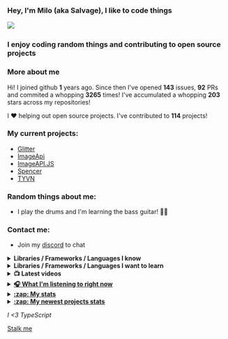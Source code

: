 ### Hey, I'm Milo (aka Salvage), I like to code things 

![](https://komarev.com/ghpvc/?username=Milo123459)

### I enjoy coding random things and contributing to open source projects

### More about me

Hi! I joined github **1** years ago. Since then I've opened **143** issues, **92** PRs and commited a whopping **3265** times! I've accumulated a whopping **203** stars across my repositories!

I ♥ helping out open source projects. I've contributed to **114** projects!

### My current projects:
* [Glitter](https://github.com/Milo123459/Glitter)
* [ImageApi](https://imageapi.fionn.live)
* [ImageAPI.JS](https://npmjs.com/package/imageapi.js)
* [Spencer](https://github.com/Milo123459/Spencer)
* [TYVN](https://npmjs.com/package/tyvn)

### Random things about me:
* I play the drums and I'm learning the bass guitar! 🥁🎸

### Contact me:
* Join my [discord](https://discord.gg/3ucGCpa) to chat

<details>
<summary><b>Libraries / Frameworks / Languages I know</b></summary>

* ExpressJS
* NodeJS
* VueJS
* React
* Docker
* MongoDB
* Rust

</details>

<details>
<summary><b>Libraries / Frameworks / Languages I want to learn</b></summary>

* Gatsby
* Koa

</details>

<details>
<summary><b>📺 Latest videos</b></summary>

<!-- YOUTUBE:START -->
- [How to make a Discord.JS bot with JS! | Say and DM command](https://www.youtube.com/watch?v=9KtsVZljKas)
- [How to make a Discord.JS bot with JS! | Advanced math command](https://www.youtube.com/watch?v=EtuY3hbsCDY)
- [How to make a Discord.JS bot with JS! | Dynamic help command](https://www.youtube.com/watch?v=_mJqz504X5g)
- [How to make a Discord.JS bot with JS! | Kick & ban](https://www.youtube.com/watch?v=2ULGXYrJCLY)
- [How to make a Discord.JS bot with JS! | Alias & cooldowns system](https://www.youtube.com/watch?v=gv2s5iAM0nA)
<!-- YOUTUBE:END -->

</details>
<details>
  <summary> <u><b> 🎧 What I'm listening to right now </u></b> </summary>
  
  [![spotify-github-profile](https://spotify-github-profile.vercel.app/api/view?uid=ag4njzejamkgxd0nxc5br6s8n&cover_image=true&theme=novatorem)](https://spotify-github-profile.vercel.app/api/view?uid=ag4njzejamkgxd0nxc5br6s8n&redirect=true)
  
</details>
<details>
<summary><u><b>:zap: My stats</b></u></summary>
<a href="https://github.com/anuraghazra/github-readme-stats">
  <img align="center" src="https://github-readme-stats.vercel.app/api?username=Milo123459&show_icons=true&include_all_commits=true&theme=radical" alt="Milo's github stats" />
</a>
<br>
<a href="https://github.com/Milo123459/Milo123459">
<img align="center" src="/github-metrics.svg" alt="Milo's github stats">
</a>
</details>

<details>
<summary><u><b>:zap: My newest projects stats</b></u></summary>
 <a href="https://github.com/anuraghazra/github-readme-stats">
  <!-- Change the `github-readme-stats.anuraghazra1.vercel.app` to `github-readme-stats.vercel.app`  -->
  <img align="center" src="https://github-readme-stats.vercel.app/api/pin/?username=Milo123459&repo=glitter&theme=radical" />
</a>
  
</details>

*I <3 TypeScript*

[Stalk me](https://gitstalk.netlify.app/Milo123459)
